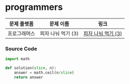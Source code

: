# programmers

| 문제 플랫폼   | 문제 이름           | 링크                                   |
|---------------|--------------------|----------------------------------------|
| 프로그래머스          | 피자 나눠 먹기 (3)        | [피자 나눠 먹기 (3)](https://school.programmers.co.kr/learn/courses/30/lessons/120816) |

### Source Code
```python
import math

def solution(slice, n):
    answer = math.ceil(n/slice)
    return answer
```
